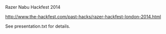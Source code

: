 Razer Nabu Hackfest 2014

http://www.the-hackfest.com/past-hacks/razer-hackfest-london-2014.html

See presentation.txt for details.


